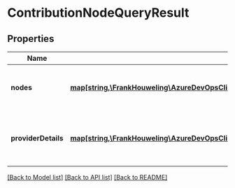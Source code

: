 # ContributionNodeQueryResult

## Properties
Name | Type | Description | Notes
------------ | ------------- | ------------- | -------------
**nodes** | [**map[string,\FrankHouweling\AzureDevOpsClient\ExtensionManagement\Model\ClientContributionNode]**](ClientContributionNode.md) | Map of contribution ids to corresponding node. | [optional] 
**providerDetails** | [**map[string,\FrankHouweling\AzureDevOpsClient\ExtensionManagement\Model\ClientContributionProviderDetails]**](ClientContributionProviderDetails.md) | Map of provider ids to the corresponding provider details object. | [optional] 

[[Back to Model list]](../README.md#documentation-for-models) [[Back to API list]](../README.md#documentation-for-api-endpoints) [[Back to README]](../README.md)


